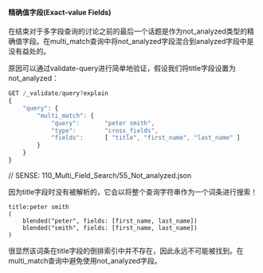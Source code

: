 #### 精确值字段(Exact-value Fields)

在结束对于多字段查询的讨论之前的最后一个话题是作为not_analyzed类型的精确值字段。在multi_match查询中将not_analyzed字段混合到analyzed字段中是没有益处的。

原因可以通过validate-query进行简单地验证，假设我们将title字段设置为not_analyzed：

```Javascript
GET /_validate/query?explain
{
    "query": {
        "multi_match": {
            "query":       "peter smith",
            "type":        "cross_fields",
            "fields":      [ "title", "first_name", "last_name" ]
        }
    }
}
```
// SENSE: 110_Multi_Field_Search/55_Not_analyzed.json

因为title字段时没有被解析的，它会以将整个查询字符串作为一个词条进行搜索！

    title:peter smith
    (
        blended("peter", fields: [first_name, last_name])
        blended("smith", fields: [first_name, last_name])
    )

很显然该词条在title字段的倒排索引中并不存在，因此永远不可能被找到。在multi_match查询中避免使用not_analyzed字段。






<!-- 
=== Exact-Value Fields

The final topic that we should touch on before leaving multifield queries is
that of exact-value `not_analyzed` fields. ((("not_analyzed fields", "exact value, in multi-field queries")))((("multifield search", "exact value fields")))((("exact values", "exact value not_analyzed fields in multifield search")))((("analyzed fields", "avoiding mixing with not analyzed fields in multi_match queries"))) It is not useful to mix
`not_analyzed` fields with `analyzed` fields in `multi_match` queries.

The reason for this can be demonstrated easily by looking at a query
explanation.  Imagine that we have set the `title` field to be `not_analyzed`:

[source,js]
--------------------------------------------------
GET /_validate/query?explain
{
    "query": {
        "multi_match": {
            "query":       "peter smith",
            "type":        "cross_fields",
            "fields":      [ "title", "first_name", "last_name" ]
        }
    }
}
--------------------------------------------------
// SENSE: 110_Multi_Field_Search/55_Not_analyzed.json

Because the `title` field is not analyzed, it searches that field for a single
term consisting of the whole query string!

    title:peter smith
    (
        blended("peter", fields: [first_name, last_name])
        blended("smith", fields: [first_name, last_name])
    )

That term clearly does not exist in the inverted index of the `title` field,
and can never be found. Avoid using `not_analyzed` fields in `multi_match`
queries.
-->